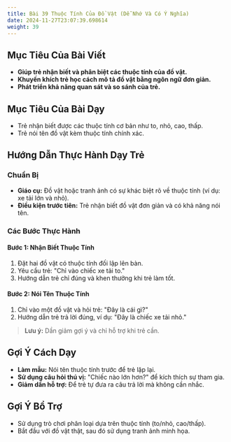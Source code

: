 ```yaml
---
title: Bài 39 Thuộc Tính Của Đồ Vật (Dễ Nhớ Và Có Ý Nghĩa)  
date: 2024-11-27T23:07:39.698614
weight: 39
---
```


## Mục Tiêu Của Bài Viết
- **Giúp trẻ nhận biết và phân biệt các thuộc tính của đồ vật.**
- **Khuyến khích trẻ học cách mô tả đồ vật bằng ngôn ngữ đơn giản.**
- **Phát triển khả năng quan sát và so sánh của trẻ.**

## Mục Tiêu Của Bài Dạy
- Trẻ nhận biết được các thuộc tính cơ bản như to, nhỏ, cao, thấp.
- Trẻ nói tên đồ vật kèm thuộc tính chính xác.

## Hướng Dẫn Thực Hành Dạy Trẻ

### Chuẩn Bị
- **Giáo cụ:** Đồ vật hoặc tranh ảnh có sự khác biệt rõ về thuộc tính (ví dụ: xe tải lớn và nhỏ).
- **Điều kiện trước tiên:** Trẻ nhận biết đồ vật đơn giản và có khả năng nói tên.

### Các Bước Thực Hành
#### Bước 1: Nhận Biết Thuộc Tính
1. Đặt hai đồ vật có thuộc tính đối lập lên bàn.
2. Yêu cầu trẻ: "Chỉ vào chiếc xe tải to."
3. Hướng dẫn trẻ chỉ đúng và khen thưởng khi trẻ làm tốt.

#### Bước 2: Nói Tên Thuộc Tính
1. Chỉ vào một đồ vật và hỏi trẻ: "Đây là cái gì?"
2. Hướng dẫn trẻ trả lời đúng, ví dụ: "Đây là chiếc xe tải nhỏ."

> **Lưu ý:** Dần giảm gợi ý và chỉ hỗ trợ khi trẻ cần.

## Gợi Ý Cách Dạy
- **Làm mẫu:** Nói tên thuộc tính trước để trẻ lặp lại.
- **Sử dụng câu hỏi thú vị:** "Chiếc nào lớn hơn?" để kích thích sự tham gia.
- **Giảm dần hỗ trợ:** Để trẻ tự đưa ra câu trả lời mà không cần nhắc.

## Gợi Ý Bổ Trợ
- Sử dụng trò chơi phân loại dựa trên thuộc tính (to/nhỏ, cao/thấp).
- Bắt đầu với đồ vật thật, sau đó sử dụng tranh ảnh minh họa.

